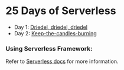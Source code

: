 # 25 Days of Serverless

- Day 1: [Driedel, driedel, driedel](https://github.com/lynnaloo/25-days-of-serverless-solutions/tree/master/dreidel-dreidel-dreidel)
- Day 2: [Keep-the-candles-burning](https://github.com/lynnaloo/25-days-of-serverless-solutions/tree/master/keep-the-candles-burning)

### Using Serverless Framework:

Refer to [Serverless docs](https://serverless.com/framework/docs/providers/azure/guide/intro/) for more information.
